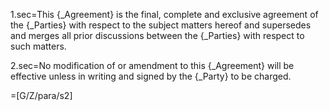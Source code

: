 1.sec=This {_Agreement} is the final, complete and exclusive agreement of the {_Parties} with respect to the subject matters hereof and supersedes and merges all prior discussions between the {_Parties} with respect to such matters. 

2.sec=No modification of or amendment to this {_Agreement} will be effective unless in writing and signed by the {_Party} to be charged.

=[G/Z/para/s2]
